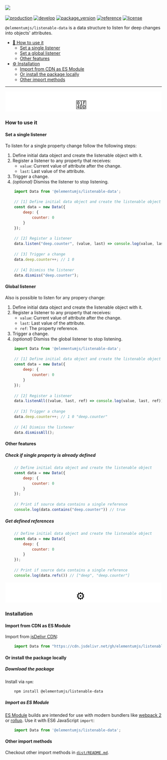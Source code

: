 <img src="https://raw.githubusercontent.com/elementumjs/listenable-data/master/assets/header.svg"/>

[![production](https://github.com/elementumjs/listenable-data/workflows/production/badge.svg)][1]
[![develop](https://github.com/elementumjs/listenable-data/workflows/develop/badge.svg)][2]
[![package_version](https://img.shields.io/npm/v/@elementumjs/listenable-data)][3]
[![reference](https://img.shields.io/badge/docs-REFERENCE-blue)][4]
[![license](https://img.shields.io/github/license/elementumjs/listenable-data)][5]

`@elementumjs/listenable-data` is a data structure to listen for deep changes into objects' attributes.

- [📝 How to use it][6]
  - [Set a single listener][7]
  - [Set a global listener][8]
  - [Other features][9]
- [⚙️ Installation][10]
  - [Import from CDN as ES Module][11]
  - [Or install the package locally][12]
  - [Other import methods][13]

---

<img src="https://raw.githubusercontent.com/elementumjs/template/develop/assets/how-to-use-it.svg"/>

### How to use it

#### Set a single listener

To listen for a single property change follow the following steps:

1. Define initial data object and create the listenable object with it.
2. Register a listener to any property that receives:
    - `value`: Current value of attribute after the change.
    - `last`: Last value of the attribute.
3. Trigger a change.
4. *(optional)* Dismiss the listener to stop listening.

```javascript
    import Data from '@elementumjs/listenable-data';

    // [1] Define initial data object and create the listenable object
    const data = new Data({
        deep: {
            counter: 0
        }
    });

    // [2] Register a listener
    data.listen("deep.counter", (value, last) => console.log(value, last));

    // [3] Trigger a change
    data.deep.counter++; // 1 0

    // [4] Dismiss the listener
    data.dismiss("deep.counter");
```

#### Global listener

Also is possible to listen for any propery change:

1. Define initial data object and create the listenable object with it.
2. Register a listener to any property that receives:
    - `value`: Current value of attribute after the change.
    - `last`: Last value of the attribute.
    - `ref`: The property reference.
3. Trigger a change.
4. *(optional)* Dismiss the global listener to stop listening.

```javascript
    import Data from '@elementumjs/listenable-data';

    // [1] Define initial data object and create the listenable object
    const data = new Data({
        deep: {
            counter: 0
        }
    });

    // [2] Register a listener
    data.listenAll((value, last, ref) => console.log(value, last, ref));

    // [3] Trigger a change
    data.deep.counter++; // 1 0 "deep.counter"

    // [4] Dismiss the listener
    data.dismissAll();
```

#### Other features

##### Check if single property is already defined

```javascript
    // Define initial data object and create the listenable object
    const data = new Data({
        deep: {
            counter: 0
        }
    });

    // Print if source data contains a single reference
    console.log(data.contains("deep.counter")) // true
```

##### Get defined references

```javascript
    // Define initial data object and create the listenable object
    const data = new Data({
        deep: {
            counter: 0
        }
    });

    // Print if source data contains a single reference
    console.log(data.refs()) // ["deep", "deep.counter"]
```

<img src="https://raw.githubusercontent.com/elementumjs/template/develop/assets/installation.svg"/>

### Installation

#### Import from CDN as ES Module

Import from [jsDelivr CDN](https://www.jsdelivr.com/):

```javascript
    import Data from "https://cdn.jsdelivr.net/gh/elementumjs/listenable-data/dist/listenable-data.esm.js";
```

#### Or install the package locally

##### Download the package

Install via `npm`:

```sh
    npm install @elementumjs/listenable-data
```

##### Import as ES Module

[ES Module](http://exploringjs.com/es6/ch_modules.html) builds are intended for use with modern bundlers like [webpack 2](https://webpack.js.org) or [rollup](http://rollupjs.org/). Use it with ES6 JavaScript `import`:
  
```javascript
    import Data from '@elementumjs/listenable-data';
```

#### Other import methods

Checkout other import methods in [`dist/README.md`](https://github.com/elementumjs/listenable-data/blob/master/dist/README.md).

[1]: https://github.com/elementumjs/listenable-data/actions?query=workflow%3Aproduction

[2]: https://github.com/elementumjs/listenable-data/actions?query=workflow%3Adevelop

[3]: https://www.npmjs.com/package/@elementumjs/listenable-data

[4]: docs/modules.md

[5]: LICENSE

[6]: #how-to-use-it

[7]: #set-a-single-listener

[8]: #set-a-global-listener

[9]: #other-features

[10]: #installation

[11]: #import-from-cdn-as-es.module

[12]: #or-install-the-package-locally

[13]: #other-import-methods
